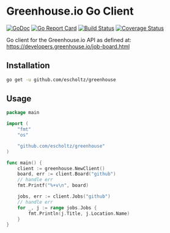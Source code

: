 # Greenhouse.io Go Client

[![GoDoc](https://godoc.org/github.com/escholtz/greenhouse?status.svg)](https://godoc.org/github.com/escholtz/greenhouse)
[![Go Report Card](https://goreportcard.com/badge/github.com/escholtz/greenhouse)](https://goreportcard.com/report/github.com/escholtz/greenhouse)
[![Build Status](https://api.travis-ci.org/escholtz/greenhouse.svg?branch=master)](https://travis-ci.org/escholtz/greenhouse)
[![Coverage Status](https://coveralls.io/repos/github/escholtz/greenhouse/badge.svg?branch=master)](https://coveralls.io/github/escholtz/greenhouse?branch=master)

Go client for the Greenhouse.io API as defined at:
https://developers.greenhouse.io/job-board.html

## Installation

```bash
go get -u github.com/escholtz/greenhouse
```

## Usage

```go
package main

import (
	"fmt"
	"os"

	"github.com/escholtz/greenhouse"
)

func main() {
	client := greenhouse.NewClient()
	board, err := client.Board("github")
	// handle err
	fmt.Printf("%+v\n", board)

	jobs, err := client.Jobs("github")
	// handle err
	for _, j := range jobs.Jobs {
		fmt.Println(j.Title, j.Location.Name)
	}
}
```
